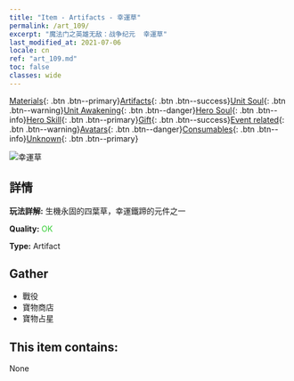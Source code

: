 ```yaml
---
title: "Item - Artifacts - 幸運草"
permalink: /art_109/
excerpt: "魔法门之英雄无敌：战争纪元  幸運草"
last_modified_at: 2021-07-06
locale: cn
ref: "art_109.md"
toc: false
classes: wide
---
```

 [Materials](/ItemsCN/){: .btn .btn--primary}[Artifacts](/ItemsCN/Artifacts/){: .btn .btn--success}[Unit Soul](/ItemsCN/UnitSoul/){: .btn .btn--warning}[Unit Awakening](/ItemsCN/UnitAwakening/){: .btn .btn--danger}[Hero Soul](/ItemsCN/HeroSoul/){: .btn .btn--info}[Hero Skill](/ItemsCN/HeroSkill/){: .btn .btn--primary}[Gift](/ItemsCN/Gift/){: .btn .btn--success}[Event related](/ItemsCN/Events/){: .btn .btn--warning}[Avatars](/ItemsCN/Avatars/){: .btn .btn--danger}[Consumables](/ItemsCN/Consumables/){: .btn .btn--info}[Unknown](/ItemsCN/Unknown/){: .btn .btn--primary}

 ![幸運草](/images/t/artifact_40121.png)

## 詳情
 **玩法詳解:** 生機永固的四葉草，幸運鐵蹄的元件之一

 **Quality:** <span style="color: #32CD32">OK</span>

 **Type:** Artifact

## Gather

*    戰役 
*    寶物商店 
*    寶物占星 

## This item contains:

  None

